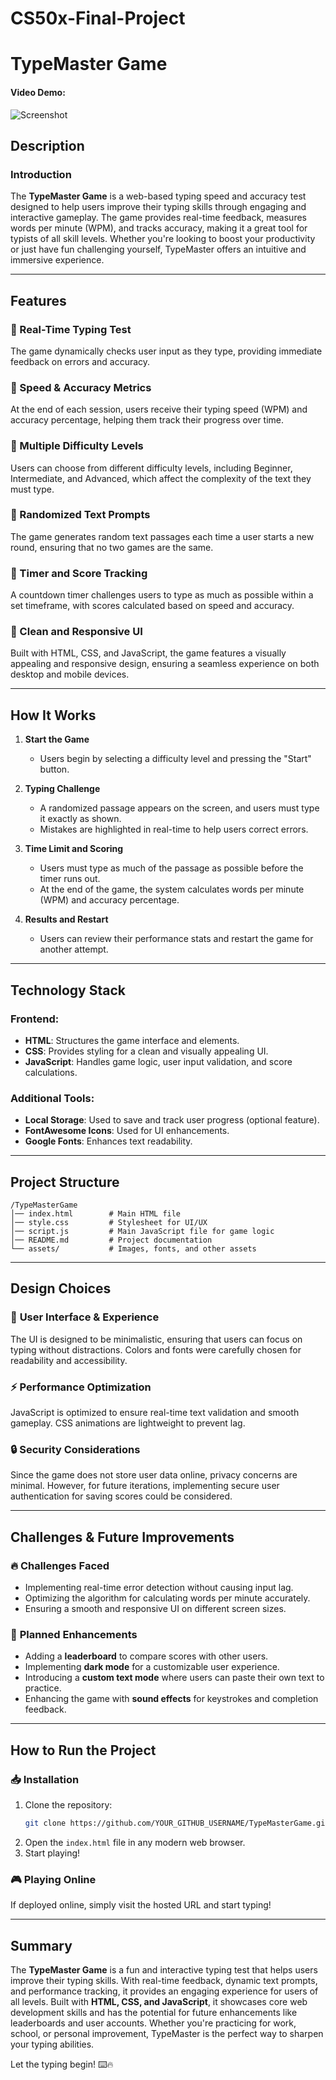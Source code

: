 # CS50x-Final-Project
# TypeMaster Game

#### Video Demo: <URL HERE>

![Screenshot](https://github.com/user-attachments/assets/e9c9956b-4d90-43e4-be61-f449cfca2939)

## Description

### Introduction

The **TypeMaster Game** is a web-based typing speed and accuracy test designed to help users improve their typing skills through engaging and interactive gameplay. The game provides real-time feedback, measures words per minute (WPM), and tracks accuracy, making it a great tool for typists of all skill levels. Whether you're looking to boost your productivity or just have fun challenging yourself, TypeMaster offers an intuitive and immersive experience.

---

## Features

### 🔹 Real-Time Typing Test
The game dynamically checks user input as they type, providing immediate feedback on errors and accuracy.

### 🔹 Speed & Accuracy Metrics
At the end of each session, users receive their typing speed (WPM) and accuracy percentage, helping them track their progress over time.

### 🔹 Multiple Difficulty Levels
Users can choose from different difficulty levels, including Beginner, Intermediate, and Advanced, which affect the complexity of the text they must type.

### 🔹 Randomized Text Prompts
The game generates random text passages each time a user starts a new round, ensuring that no two games are the same.

### 🔹 Timer and Score Tracking
A countdown timer challenges users to type as much as possible within a set timeframe, with scores calculated based on speed and accuracy.

### 🔹 Clean and Responsive UI
Built with HTML, CSS, and JavaScript, the game features a visually appealing and responsive design, ensuring a seamless experience on both desktop and mobile devices.

---

## How It Works

1. **Start the Game**
   - Users begin by selecting a difficulty level and pressing the "Start" button.
   
2. **Typing Challenge**
   - A randomized passage appears on the screen, and users must type it exactly as shown.
   - Mistakes are highlighted in real-time to help users correct errors.
   
3. **Time Limit and Scoring**
   - Users must type as much of the passage as possible before the timer runs out.
   - At the end of the game, the system calculates words per minute (WPM) and accuracy percentage.

4. **Results and Restart**
   - Users can review their performance stats and restart the game for another attempt.

---

## Technology Stack

### **Frontend:**
- **HTML**: Structures the game interface and elements.
- **CSS**: Provides styling for a clean and visually appealing UI.
- **JavaScript**: Handles game logic, user input validation, and score calculations.

### **Additional Tools:**
- **Local Storage**: Used to save and track user progress (optional feature).
- **FontAwesome Icons**: Used for UI enhancements.
- **Google Fonts**: Enhances text readability.

---

## Project Structure
```
/TypeMasterGame
│── index.html        # Main HTML file
│── style.css         # Stylesheet for UI/UX
│── script.js         # Main JavaScript file for game logic
│── README.md         # Project documentation
└── assets/           # Images, fonts, and other assets
```

---

## Design Choices

### 🎨 **User Interface & Experience**
The UI is designed to be minimalistic, ensuring that users can focus on typing without distractions. Colors and fonts were carefully chosen for readability and accessibility.

### ⚡ **Performance Optimization**
JavaScript is optimized to ensure real-time text validation and smooth gameplay. CSS animations are lightweight to prevent lag.

### 🔒 **Security Considerations**
Since the game does not store user data online, privacy concerns are minimal. However, for future iterations, implementing secure user authentication for saving scores could be considered.

---

## Challenges & Future Improvements

### 🔥 **Challenges Faced**
- Implementing real-time error detection without causing input lag.
- Optimizing the algorithm for calculating words per minute accurately.
- Ensuring a smooth and responsive UI on different screen sizes.

### 🚀 **Planned Enhancements**
- Adding a **leaderboard** to compare scores with other users.
- Implementing **dark mode** for a customizable user experience.
- Introducing a **custom text mode** where users can paste their own text to practice.
- Enhancing the game with **sound effects** for keystrokes and completion feedback.

---

## How to Run the Project

### 📥 **Installation**
1. Clone the repository:
   ```sh
   git clone https://github.com/YOUR_GITHUB_USERNAME/TypeMasterGame.git
   ```
2. Open the `index.html` file in any modern web browser.
3. Start playing!

### 🎮 **Playing Online**
If deployed online, simply visit the hosted URL and start typing!

---

## Summary
The **TypeMaster Game** is a fun and interactive typing test that helps users improve their typing skills. With real-time feedback, dynamic text prompts, and performance tracking, it provides an engaging experience for users of all levels. Built with **HTML, CSS, and JavaScript**, it showcases core web development skills and has the potential for future enhancements like leaderboards and user accounts. Whether you're practicing for work, school, or personal improvement, TypeMaster is the perfect way to sharpen your typing abilities.

Let the typing begin! ⌨️🔥

